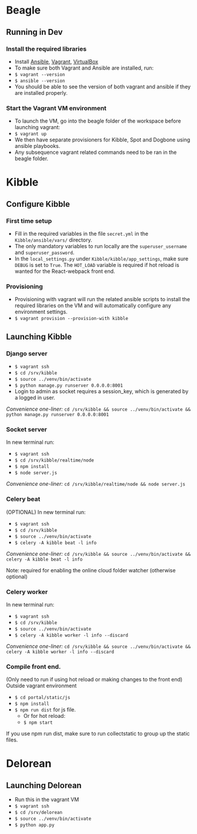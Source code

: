 

# Beagle
## Running in Dev

### Install the required libraries
- Install [Ansible](https://docs.ansible.com/ansible/latest/installation_guide/index.html), [Vagrant](https://www.vagrantup.com/), [VirtualBox](https://www.virtualbox.org/)
- To make sure both Vagrant and Ansible are installed, run:
- `$ vagrant --version`
- `$ ansible --version`
- You should be able to see the version of both vagrant and ansible if they are installed properly.

### Start the Vagrant VM environment
- To launch the VM, go into the beagle folder of the workspace before launching vagrant:
- `$ vagrant up`
- We then have separate provisioners for Kibble, Spot and Dogbone using ansible playbooks.
- Any subsequence vagrant related commands need to be ran in the beagle folder.

# Kibble
## Configure Kibble
### First time setup
- Fill in the required variables in the file `secret.yml` in the `Kibble/ansible/vars/` directory.
- The only mandatory variables to run locally are the `superuser_username` and `superuser_password`.
- In the `local_settings.py` under `Kibble/kibble/app_settings`, make sure `DEBUG` is set to `True`. The `HOT_LOAD` variable is required if hot reload is wanted for the React-webpack front end.

### Provisioning
- Provisioning with vagrant will run the related ansible scripts to install the required libraries on the VM and will automatically configure any environment settings.
- `$ vagrant provision --provision-with kibble`

## Launching Kibble
### Django server
- `$ vagrant ssh`
- `$ cd /srv/kibble`
- `$ source ../venv/bin/activate`
- `$ python manage.py runserver 0.0.0.0:8001`
- Login to admin as socket requires a session_key, which is generated by a logged in user.

_Convenience one-liner:_ `cd /srv/kibble && source ../venv/bin/activate && python manage.py runserver 0.0.0.0:8001`

### Socket server
In new terminal run:
- `$ vagrant ssh`
- `$ cd /srv/kibble/realtime/node`
- `$ npm install`
- `$ node server.js`

_Convenience one-liner:_ `cd /srv/kibble/realtime/node && node server.js`

### Celery beat
(OPTIONAL)
In new terminal run:
- `$ vagrant ssh`
- `$ cd /srv/kibble`
- `$ source ../venv/bin/activate`
- `$ celery -A kibble beat -l info`

_Convenience one-liner:_ `cd /srv/kibble && source ../venv/bin/activate && celery -A kibble beat -l info`

Note: required for enabling the online cloud folder watcher (otherwise optional)

### Celery worker
In new terminal run:
- `$ vagrant ssh`
- `$ cd /srv/kibble`
- `$ source ../venv/bin/activate`
- `$ celery -A kibble worker -l info --discard`

_Convenience one-liner:_ `cd /srv/kibble && source ../venv/bin/activate && celery -A kibble worker -l info --discard`

### Compile front end.
(Only need to run if using hot reload or making changes to the front end)
Outside vagrant environment
- `$ cd portal/static/js`
- `$ npm install`
- `$ npm run dist` for js file.
    - Or for hot reload:
    - `$ npm start`

If you use npm run dist, make sure to run collectstatic to group up the static files.

# Delorean
## Launching Delorean
- Run this in the vagrant VM
- `$ vagrant ssh`
- `$ cd /srv/delorean`
- `$ source ../venv/bin/activate`
- `$ python app.py`
